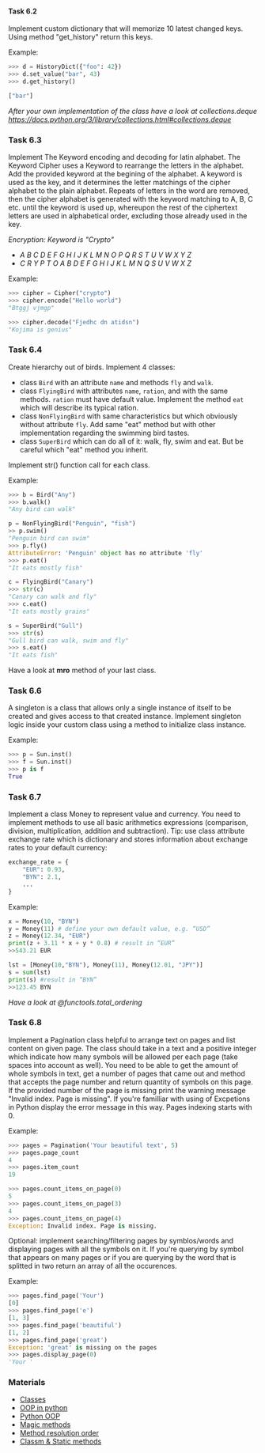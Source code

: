 ﻿#### Task 6.2
Implement custom dictionary that will memorize 10 latest changed keys.
Using method "get_history" return this keys.


Example:
```python
>>> d = HistoryDict({"foo": 42})
>>> d.set_value("bar", 43)
>>> d.get_history()

["bar"]
```

<em>After your own implementation of the class have a look at collections.deque https://docs.python.org/3/library/collections.html#collections.deque </em>


### Task 6.3
Implement The Keyword encoding and decoding for latin alphabet.
The Keyword Cipher uses a Keyword to rearrange the letters in the alphabet.
Add the provided keyword at the begining of the alphabet.
A keyword is used as the key, and it determines the letter matchings of the cipher alphabet to the plain alphabet. 
Repeats of letters in the word are removed, then the cipher alphabet is generated with the keyword matching to A, B, C etc. until the keyword is used up, whereupon the rest of the ciphertext letters are used in alphabetical order, excluding those already used in the key.

<em> Encryption:
Keyword is "Crypto"

* A B C D E F G H I J K L M N O P Q R S T U V W X Y Z
* C R Y P T O A B D E F G H I J K L M N Q S U V W X Z
</em>

Example:
```python
>>> cipher = Cipher("crypto")
>>> cipher.encode("Hello world")
"Btggj vjmgp"

>>> cipher.decode("Fjedhc dn atidsn")
"Kojima is genius"
```

### Task 6.4
Create hierarchy out of birds. 
Implement 4 classes:
* class `Bird` with an attribute `name` and methods `fly` and `walk`.
* class `FlyingBird` with attributes `name`, `ration`, and with the same methods. `ration` must have default value. 
Implement the method `eat` which will describe its typical ration.
* class `NonFlyingBird` with same characteristics but which obviously without attribute `fly`.
Add same "eat" method but with other implementation regarding the swimming bird tastes.
* class `SuperBird` which can do all of it: walk, fly, swim and eat.
But be careful which "eat" method you inherit.

Implement str() function call for each class.

Example:
```python
>>> b = Bird("Any")
>>> b.walk()
"Any bird can walk"

p = NonFlyingBird("Penguin", "fish")
>> p.swim()
"Penguin bird can swim"
>>> p.fly()
AttributeError: 'Penguin' object has no attribute 'fly'
>>> p.eat()
"It eats mostly fish"

c = FlyingBird("Canary")
>>> str(c)
"Canary can walk and fly"
>>> c.eat()
"It eats mostly grains"

s = SuperBird("Gull")
>>> str(s)
"Gull bird can walk, swim and fly"
>>> s.eat()
"It eats fish"
```

Have a look at __mro__ method of your last class.

### Task 6.6

A singleton is a class that allows only a single instance of itself to be created and gives access to that created instance. 
Implement singleton logic inside your custom class using a method to initialize class instance.

Example:

```python
>>> p = Sun.inst()
>>> f = Sun.inst()
>>> p is f
True
```

### Task 6.7 
Implement a class Money to represent value and currency.
You need to implement methods to use all basic arithmetics expressions (comparison, division, multiplication, addition and subtraction).
Tip: use class attribute exchange rate which is dictionary and stores information about exchange rates to your default currency:
```python
exchange_rate = {
    "EUR": 0.93,
    "BYN": 2.1,
    ...
}
```

Example:
```python
x = Money(10, "BYN")
y = Money(11) # define your own default value, e.g. “USD”
z = Money(12.34, "EUR")
print(z + 3.11 * x + y * 0.8) # result in “EUR”
>>543.21 EUR

lst = [Money(10,"BYN"), Money(11), Money(12.01, "JPY")]
s = sum(lst)
print(s) #result in “BYN”
>>123.45 BYN
```

<em>Have a look at @functools.total_ordering</em>

### Task 6.8

Implement a Pagination class helpful to arrange text on pages and list content on given page. 
The class should take in a text and a positive integer which indicate how many symbols will be allowed per each page (take spaces into account as well).
You need to be able to get the amount of whole symbols in text, get a number of pages that came out and method that accepts the page number and return quantity of symbols on this page.
If the provided number of the page is missing print the warning message "Invalid index. Page is missing". If you're familliar with using of Excpetions in Python display the error message in this way.
Pages indexing starts with 0.

Example:
```python
>>> pages = Pagination('Your beautiful text', 5)
>>> pages.page_count
4
>>> pages.item_count
19

>>> pages.count_items_on_page(0)
5
>>> pages.count_items_on_page(3)
4
>>> pages.count_items_on_page(4)
Exception: Invalid index. Page is missing.
```
Optional: implement searching/filtering pages by symblos/words and displaying pages with all the symbols on it.
If you're querying by symbol that appears on many pages or if you are querying by the word that is splitted in two return an array of all the occurences.

Example:
```python
>>> pages.find_page('Your')
[0]
>>> pages.find_page('e')
[1, 3]
>>> pages.find_page('beautiful')
[1, 2]
>>> pages.find_page('great')
Exception: 'great' is missing on the pages
>>> pages.display_page(0)
'Your '
```


### Materials
* [Classes](https://docs.python.org/3/tutorial/classes.html)
* [OOP in python](https://realpython.com/python3-object-oriented-programming/)
* [Python OOP](https://proglib.io/p/python-oop/)
* [Magic methods](https://habr.com/ru/post/186608/)
* [Method resolution order](https://medium.com/technology-nineleaps/python-method-resolution-order-4fd41d2fcc)
* [Classm & Static methods](https://realpython.com/instance-class-and-static-methods-demystified/)

